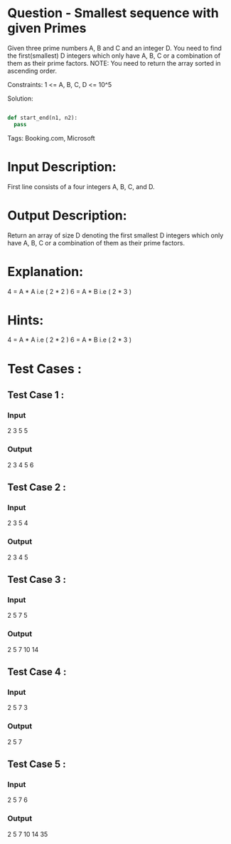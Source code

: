 # Question - Smallest sequence with given Primes
Given three prime numbers A, B and C and an integer D.
You need to find the first(smallest) D integers which only have A, B, C or a combination of them as their prime factors.
NOTE: You need to return the array sorted in ascending order.

Constraints:
1 <= A, B, C, D <= 10^5

Solution:

```python

def start_end(n1, n2):
  pass

```

Tags:
Booking.com, Microsoft

# Input Description:
First line consists of a four integers A, B, C, and D.

# Output Description:
Return an array of size D denoting the first smallest D integers which only have A, B, C or a combination of them as their prime factors.

# Explanation:
4 = A * A i.e ( 2 * 2 ) 
6 = A * B i.e ( 2 * 3 )

# Hints:
4 = A * A i.e ( 2 * 2 ) 
6 = A * B i.e ( 2 * 3 )

# Test Cases :
## Test Case 1 :
### Input
2 3 5 5
### Output
2 3 4 5 6


## Test Case 2 :
### Input
2 3 5 4
### Output
2 3 4 5


## Test Case 3 :
### Input
2 5 7 5
### Output
2 5 7 10 14

## Test Case 4 :
### Input
2 5 7 3
### Output
2 5 7


## Test Case 5 :
### Input
2 5 7 6
### Output
2 5 7 10 14 35
